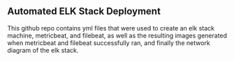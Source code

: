 ## Automated ELK Stack Deployment

This github repo contains yml files that were used to create an elk stack machine, metricbeat, and filebeat, as well as the resulting images generated when metricbeat and filebeat successfully ran, and finally the network diagram of the elk stack.
